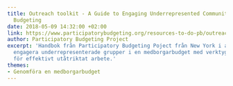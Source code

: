 ```yaml
---
title: Outreach toolkit - A Guide to Engaging Underrepresented Communities in Participatory
  Budgeting
date: 2018-05-09 14:32:00 +02:00
link: https://www.participatorybudgeting.org/resources-to-do-pb/outreach-toolkit/
author: Participatory Budgeting Project
excerpt: 'Handbok från Participatory Budgeting Poject från New York i att
  engagera underrepresenterade grupper i en medborgarbudget med verktyg och tips
  för effektivt utåtriktat arbete.'
themes:
- Genomföra en medborgarbudget
---
```

